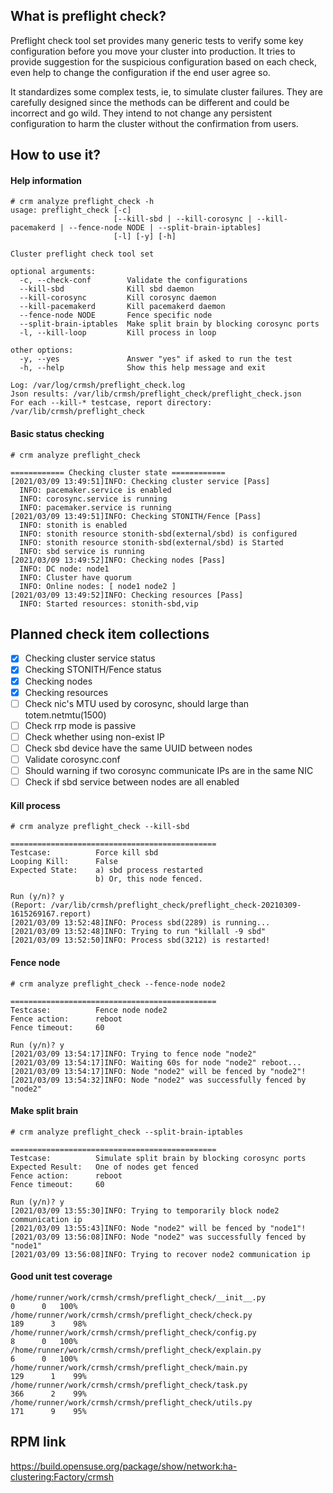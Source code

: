 ## What is preflight check?
Preflight check tool set provides many generic tests to verify some key configuration before you move your cluster into production. It tries to provide suggestion for the suspicious configuration based on each check, even help to change the configuration if the end user agree so.

It standardizes some complex tests, ie, to simulate cluster failures. They are carefully designed since the methods can be different and could be incorrect and go wild. They intend to not change any persistent configuration to harm the cluster without the confirmation from users.

## How to use it?
#### Help information
```Shell
# crm analyze preflight_check -h
usage: preflight_check [-c]
                       [--kill-sbd | --kill-corosync | --kill-pacemakerd | --fence-node NODE | --split-brain-iptables]
                       [-l] [-y] [-h]

Cluster preflight check tool set

optional arguments:
  -c, --check-conf        Validate the configurations
  --kill-sbd              Kill sbd daemon
  --kill-corosync         Kill corosync daemon
  --kill-pacemakerd       Kill pacemakerd daemon
  --fence-node NODE       Fence specific node
  --split-brain-iptables  Make split brain by blocking corosync ports
  -l, --kill-loop         Kill process in loop

other options:
  -y, --yes               Answer "yes" if asked to run the test
  -h, --help              Show this help message and exit

Log: /var/log/crmsh/preflight_check.log
Json results: /var/lib/crmsh/preflight_check/preflight_check.json
For each --kill-* testcase, report directory: /var/lib/crmsh/preflight_check
```
#### Basic status checking
```Shell
# crm analyze preflight_check 

============ Checking cluster state ============
[2021/03/09 13:49:51]INFO: Checking cluster service [Pass]
  INFO: pacemaker.service is enabled
  INFO: corosync.service is running
  INFO: pacemaker.service is running
[2021/03/09 13:49:51]INFO: Checking STONITH/Fence [Pass]
  INFO: stonith is enabled
  INFO: stonith resource stonith-sbd(external/sbd) is configured
  INFO: stonith resource stonith-sbd(external/sbd) is Started
  INFO: sbd service is running
[2021/03/09 13:49:52]INFO: Checking nodes [Pass]
  INFO: DC node: node1
  INFO: Cluster have quorum
  INFO: Online nodes: [ node1 node2 ]
[2021/03/09 13:49:52]INFO: Checking resources [Pass]
  INFO: Started resources: stonith-sbd,vip
```
## Planned check item collections
- [x] Checking cluster service status
- [x] Checking STONITH/Fence status
- [x] Checking nodes
- [x] Checking resources
- [ ] Check nic's MTU used by corosync, should large than totem.netmtu(1500)
- [ ] Check rrp mode is passive
- [ ] Check whether using non-exist IP
- [ ] Check sbd device have the same UUID between nodes
- [ ] Validate corosync.conf
- [ ] Should warning if two corosync communicate IPs are in the same NIC
- [ ] Check if sbd service between nodes are all enabled

#### Kill process
```Shell
# crm analyze preflight_check --kill-sbd

==============================================
Testcase:          Force kill sbd
Looping Kill:      False
Expected State:    a) sbd process restarted
                   b) Or, this node fenced.

Run (y/n)? y
(Report: /var/lib/crmsh/preflight_check/preflight_check-20210309-1615269167.report)
[2021/03/09 13:52:48]INFO: Process sbd(2289) is running...
[2021/03/09 13:52:48]INFO: Trying to run "killall -9 sbd"
[2021/03/09 13:52:50]INFO: Process sbd(3212) is restarted!
```
#### Fence node
```Shell
# crm analyze preflight_check --fence-node node2

==============================================
Testcase:          Fence node node2
Fence action:      reboot
Fence timeout:     60

Run (y/n)? y
[2021/03/09 13:54:17]INFO: Trying to fence node "node2"
[2021/03/09 13:54:17]INFO: Waiting 60s for node "node2" reboot...
[2021/03/09 13:54:17]INFO: Node "node2" will be fenced by "node2"!
[2021/03/09 13:54:32]INFO: Node "node2" was successfully fenced by "node2"
```
#### Make split brain
```Shell
# crm analyze preflight_check --split-brain-iptables

==============================================
Testcase:          Simulate split brain by blocking corosync ports
Expected Result:   One of nodes get fenced
Fence action:      reboot
Fence timeout:     60

Run (y/n)? y
[2021/03/09 13:55:30]INFO: Trying to temporarily block node2 communication ip
[2021/03/09 13:55:43]INFO: Node "node2" will be fenced by "node1"!
[2021/03/09 13:56:08]INFO: Node "node2" was successfully fenced by "node1"
[2021/03/09 13:56:08]INFO: Trying to recover node2 communication ip
```
#### Good unit test coverage
```
/home/runner/work/crmsh/crmsh/preflight_check/__init__.py                                         0      0   100%
/home/runner/work/crmsh/crmsh/preflight_check/check.py                                          189      3    98%
/home/runner/work/crmsh/crmsh/preflight_check/config.py                                           8      0   100%
/home/runner/work/crmsh/crmsh/preflight_check/explain.py                                          6      0   100%
/home/runner/work/crmsh/crmsh/preflight_check/main.py                                           129      1    99%
/home/runner/work/crmsh/crmsh/preflight_check/task.py                                           366      2    99%
/home/runner/work/crmsh/crmsh/preflight_check/utils.py                                          171      9    95%
```
## RPM link
https://build.opensuse.org/package/show/network:ha-clustering:Factory/crmsh
